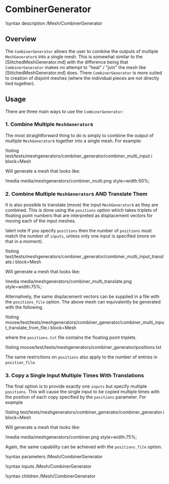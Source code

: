 # CombinerGenerator

!syntax description /Mesh/CombinerGenerator

## Overview

The `CombinerGenerator` allows the user to combine the outputs of multiple `MeshGenerator`s into a single mesh.  This is somewhat similar to the [StitchedMeshGenerator.md] with the difference being that `CombinerGenerator` makes no attempt to "heal" / "join" the mesh like [StitchedMeshGenerator.md] does.  There `CombinerGenerator` is more suited to creation of disjoint meshes (where the individual pieces are not directly tied together).

## Usage

There are three main ways to use the `CombinerGenerator`:

### 1. Combine Multiple `MeshGenerator`s

The most straightforward thing to do is simply to combine the output of multiple `MeshGenerator`s together into a single mesh.  For example:

!listing test/tests/meshgenerators/combiner_generator/combiner_multi_input.i
         block=Mesh

Will generate a mesh that looks like:

!media media/meshgenerators/combiner_multi.png style=width:50%;


### 2. Combine Multiple `MeshGenerator`s AND Translate Them

It is also possible to translate (move) the input `MeshGenerator`s as they are combined.  This is done using the `positions` option which takes triplets of floating point numbers that are interpreted as displacement vectors for moving each of the input meshes.

!alert note
If you specify `positions` then the number of `positions` must match the number of `inputs`, unless only one input is specified (more on that in a moment).

!listing test/tests/meshgenerators/combiner_generator/combiner_multi_input_translate.i
         block=Mesh

Will generate a mesh that looks like:

!media media/meshgenerators/combiner_multi_translate.png style=width:75%;

Alternatively, the same displacement vectors can be supplied in a file with the `positions_file` option. The above mesh can equivalently be generated with the following.

!listing moose/test/tests/meshgenerators/combiner_generator/combiner_multi_input_translate_from_file.i
         block=Mesh

where the `positions.txt` file contains the floating point triplets.

!listing moose/test/tests/meshgenerators/combiner_generator/positions.txt

The same restrictions on `positions` also apply to the number of entries in `position_file`.

### 3. Copy a Single Input Multiple Times With Translations

The final option is to provide exactly one `inputs` but specify multiple `positions`.  This will cause the single input to be copied multiple times with the position of each copy specified by the `positions` parameter.  For example

!listing test/tests/meshgenerators/combiner_generator/combiner_generator.i
         block=Mesh

Will generate a mesh that looks like:

!media media/meshgenerators/combiner.png style=width:75%;

Again, the same capability can be achieved with the `positions_file` option.

!syntax parameters /Mesh/CombinerGenerator

!syntax inputs /Mesh/CombinerGenerator

!syntax children /Mesh/CombinerGenerator
